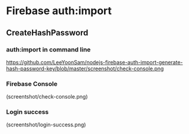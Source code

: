 # Firebase auth:import

## CreateHashPassword

### auth:import in command line
https://github.com/LeeYoonSam/nodejs-firebase-auth-import-generate-hash-password-key/blob/master/screenshot/check-console.png

### Firebase Console
(screentshot/check-console.png)

### Login success
(screentshot/login-success.png)
